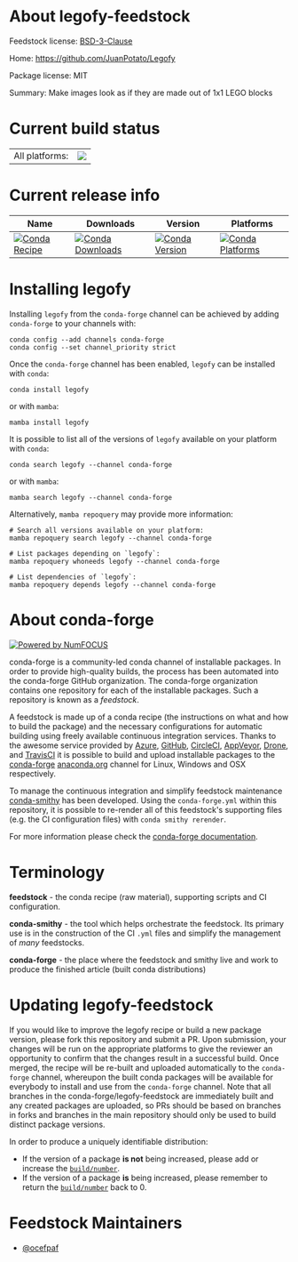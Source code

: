 About legofy-feedstock
======================

Feedstock license: [BSD-3-Clause](https://github.com/conda-forge/legofy-feedstock/blob/main/LICENSE.txt)

Home: https://github.com/JuanPotato/Legofy

Package license: MIT

Summary: Make images look as if they are made out of 1x1 LEGO blocks

Current build status
====================


<table><tr><td>All platforms:</td>
    <td>
      <a href="https://dev.azure.com/conda-forge/feedstock-builds/_build/latest?definitionId=14840&branchName=main">
        <img src="https://dev.azure.com/conda-forge/feedstock-builds/_apis/build/status/legofy-feedstock?branchName=main">
      </a>
    </td>
  </tr>
</table>

Current release info
====================

| Name | Downloads | Version | Platforms |
| --- | --- | --- | --- |
| [![Conda Recipe](https://img.shields.io/badge/recipe-legofy-green.svg)](https://anaconda.org/conda-forge/legofy) | [![Conda Downloads](https://img.shields.io/conda/dn/conda-forge/legofy.svg)](https://anaconda.org/conda-forge/legofy) | [![Conda Version](https://img.shields.io/conda/vn/conda-forge/legofy.svg)](https://anaconda.org/conda-forge/legofy) | [![Conda Platforms](https://img.shields.io/conda/pn/conda-forge/legofy.svg)](https://anaconda.org/conda-forge/legofy) |

Installing legofy
=================

Installing `legofy` from the `conda-forge` channel can be achieved by adding `conda-forge` to your channels with:

```
conda config --add channels conda-forge
conda config --set channel_priority strict
```

Once the `conda-forge` channel has been enabled, `legofy` can be installed with `conda`:

```
conda install legofy
```

or with `mamba`:

```
mamba install legofy
```

It is possible to list all of the versions of `legofy` available on your platform with `conda`:

```
conda search legofy --channel conda-forge
```

or with `mamba`:

```
mamba search legofy --channel conda-forge
```

Alternatively, `mamba repoquery` may provide more information:

```
# Search all versions available on your platform:
mamba repoquery search legofy --channel conda-forge

# List packages depending on `legofy`:
mamba repoquery whoneeds legofy --channel conda-forge

# List dependencies of `legofy`:
mamba repoquery depends legofy --channel conda-forge
```


About conda-forge
=================

[![Powered by
NumFOCUS](https://img.shields.io/badge/powered%20by-NumFOCUS-orange.svg?style=flat&colorA=E1523D&colorB=007D8A)](https://numfocus.org)

conda-forge is a community-led conda channel of installable packages.
In order to provide high-quality builds, the process has been automated into the
conda-forge GitHub organization. The conda-forge organization contains one repository
for each of the installable packages. Such a repository is known as a *feedstock*.

A feedstock is made up of a conda recipe (the instructions on what and how to build
the package) and the necessary configurations for automatic building using freely
available continuous integration services. Thanks to the awesome service provided by
[Azure](https://azure.microsoft.com/en-us/services/devops/), [GitHub](https://github.com/),
[CircleCI](https://circleci.com/), [AppVeyor](https://www.appveyor.com/),
[Drone](https://cloud.drone.io/welcome), and [TravisCI](https://travis-ci.com/)
it is possible to build and upload installable packages to the
[conda-forge](https://anaconda.org/conda-forge) [anaconda.org](https://anaconda.org/)
channel for Linux, Windows and OSX respectively.

To manage the continuous integration and simplify feedstock maintenance
[conda-smithy](https://github.com/conda-forge/conda-smithy) has been developed.
Using the ``conda-forge.yml`` within this repository, it is possible to re-render all of
this feedstock's supporting files (e.g. the CI configuration files) with ``conda smithy rerender``.

For more information please check the [conda-forge documentation](https://conda-forge.org/docs/).

Terminology
===========

**feedstock** - the conda recipe (raw material), supporting scripts and CI configuration.

**conda-smithy** - the tool which helps orchestrate the feedstock.
                   Its primary use is in the construction of the CI ``.yml`` files
                   and simplify the management of *many* feedstocks.

**conda-forge** - the place where the feedstock and smithy live and work to
                  produce the finished article (built conda distributions)


Updating legofy-feedstock
=========================

If you would like to improve the legofy recipe or build a new
package version, please fork this repository and submit a PR. Upon submission,
your changes will be run on the appropriate platforms to give the reviewer an
opportunity to confirm that the changes result in a successful build. Once
merged, the recipe will be re-built and uploaded automatically to the
`conda-forge` channel, whereupon the built conda packages will be available for
everybody to install and use from the `conda-forge` channel.
Note that all branches in the conda-forge/legofy-feedstock are
immediately built and any created packages are uploaded, so PRs should be based
on branches in forks and branches in the main repository should only be used to
build distinct package versions.

In order to produce a uniquely identifiable distribution:
 * If the version of a package **is not** being increased, please add or increase
   the [``build/number``](https://docs.conda.io/projects/conda-build/en/latest/resources/define-metadata.html#build-number-and-string).
 * If the version of a package **is** being increased, please remember to return
   the [``build/number``](https://docs.conda.io/projects/conda-build/en/latest/resources/define-metadata.html#build-number-and-string)
   back to 0.

Feedstock Maintainers
=====================

* [@ocefpaf](https://github.com/ocefpaf/)

